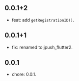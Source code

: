 ## 0.0.1+2

* feat: add `getRegistrationID()`.

## 0.0.1+1

* fix: renamed to jpush_flutter2.

## 0.0.1

* chore: 0.0.1.
